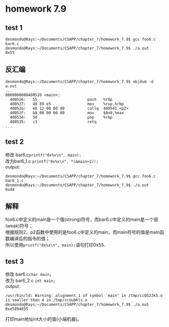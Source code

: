 # homework 7.9

## test 1
```
desmondo@Rays:~/Documents/CSAPP/chapter_7/homework_7.9$ gcc foo6.c bar6.c
desmondo@Rays:~/Documents/CSAPP/chapter_7/homework_7.9$ ./a.out
0x55
```
## 反汇编 
```
desmondo@Rays:~/Documents/CSAPP/chapter_7/homework_7.9$ objdum -d a.out
...
0000000000400526 <main>:
  400526:	55                   	push   %rbp
  400527:	48 89 e5             	mov    %rsp,%rbp
  40052a:	e8 12 00 00 00       	callq  400541 <p2>
  40052f:	b8 00 00 00 00       	mov    $0x0,%eax
  400534:	5d                   	pop    %rbp
  400535:	c3                   	retq
...
```

## test 2 
修改 bar6.c```printf("0x%x\n", main);```  
改为bar6_1.c ```printf("0x%x\n", *(&main+1));```  
output:  
```
desmondo@Rays:~/Documents/CSAPP/chapter_7/homework_7.9$ gcc foo6.c bar6_1.c
desmondo@Rays:~/Documents/CSAPP/chapter_7/homework_7.9$ ./a.out
0x48
```

## 解释
foo6.c中定义的main是一个强(strong)符号，而bar6.c中定义的main是一个弱(weak)符号；  
根据规则2，p2函数中使用的是foo6.c中定义的main，而main符号的值是main函数编译后的指令的值；  
所以使用```printf("0x%x\n", main);```语句打印0x55.  

## test 3
修改 bar6.c```char main;```  
改为 bar6_2.c ```int main;```   
output:  
```desmondo@Rays:~/Documents/CSAPP/chapter_7/homework_7.9$ gcc foo6.c bar6_2.c
/usr/bin/ld: Warning: alignment 1 of symbol `main' in /tmp/ccQS2Jk5.o is smaller than 4 in /tmp/ccUubKls.o
desmondo@Rays:~/Documents/CSAPP/chapter_7/homework_7.9$ ./a.out
0xe5894855
```
打印main地址int大小的值(小端机器)。